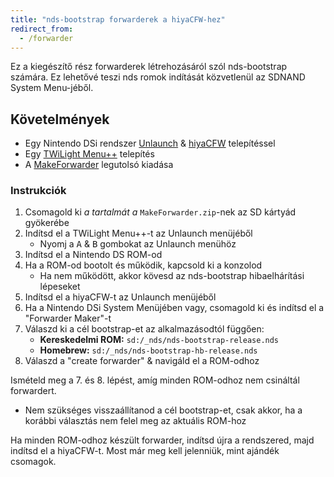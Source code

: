 ```yaml
---
title: "nds-bootstrap forwarderek a hiyaCFW-hez"
redirect_from:
  - /forwarder
---
```


Ez a kiegészítő rész forwarderek létrehozásáról szól nds-bootstrap számára. Ez lehetővé teszi nds romok indítását közvetlenül az SDNAND System Menu-jéből.

## Követelmények

- Egy Nintendo DSi rendszer [Unlaunch](/installing-unlaunch) & [hiyaCFW](/hiyacfw-setup) telepítéssel
- Egy [TWiLight Menu++](launching-the-exploit#twilight-menu) telepítés
- A [MakeForwarder](https://github.com/Ta180m/Make-Forwarder-Dsi/releases) legutolsó kiadása

### Instrukciók

1. Csomagold ki *a tartalmát a* `MakeForwarder.zip`-nek az SD kártyád gyökerébe
1. Indítsd el a TWiLight Menu++-t az Unlaunch menüjéből
   - Nyomj a <kbd class="face">A</kbd> & <kbd class="face">B</kbd> gombokat az Unlaunch menühöz
1. Indítsd el a Nintendo DS ROM-od
1. Ha a ROM-od bootolt és működik, kapcsold ki a konzolod
   - Ha nem működött, akkor kövesd az nds-bootstrap hibaelhárítási lépeseket
1. Indítsd el a hiyaCFW-t az Unlaunch menüjéből
1. Ha a Nintendo DSi System Menüjében vagy, csomagold ki és indítsd el a "Forwarder Maker"-t
1. Válaszd ki a cél bootstrap-et az alkalmazásodtól függően:
   - **Kereskedelmi ROM:** `sd:/_nds/nds-bootstrap-release.nds`
   - **Homebrew:** `sd:/_nds/nds-bootstrap-hb-release.nds`
1. Válaszd a "create forwarder" & navigáld el a ROM-odhoz

Ismételd meg a 7. és 8. lépést, amíg minden ROM-odhoz nem csináltál forwardert.
- Nem szükséges visszaállítanod a cél bootstrap-et, csak akkor, ha a korábbi választás nem felel meg az aktuális ROM-hoz

Ha minden ROM-odhoz készült forwarder, indítsd újra a rendszered, majd indítsd el a hiyaCFW-t. Most már meg kell jelenniük, mint ajándék csomagok.
